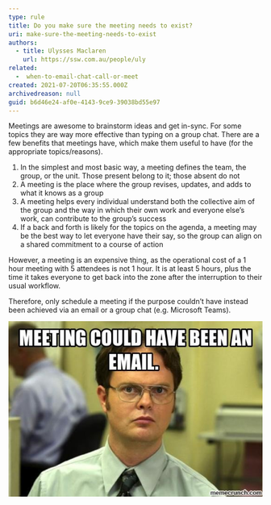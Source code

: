 ```yaml
---
type: rule
title: Do you make sure the meeting needs to exist?
uri: make-sure-the-meeting-needs-to-exist
authors:
  - title: Ulysses Maclaren
    url: https://ssw.com.au/people/uly
related: 
  -  when-to-email-chat-call-or-meet
created: 2021-07-20T06:35:55.000Z
archivedreason: null
guid: b6d46e24-af0e-4143-9ce9-39038bd55e97
---
```


Meetings are awesome to brainstorm ideas and get in-sync. For some topics they are way more effective than typing on a group chat. There are a few benefits that meetings have, which make them useful to have (for the appropriate topics/reasons).

<!--endintro-->

1. In the simplest and most basic way, a meeting defines the team, the group, or the unit. Those present belong to it; those absent do not
2. A meeting is the place where the group revises, updates, and adds to what it knows as a group
3. A meeting helps every individual understand both the collective aim of the group and the way in which their own work and everyone else’s work, can contribute to the group’s success
4. If a back and forth is likely for the topics on the agenda, a meeting may be the best way to let everyone have their say, so the group can align on a shared commitment to a course of action

However, a meeting is an expensive thing, as the operational cost of a 1 hour meeting with 5 attendees is not 1 hour. It is at least 5 hours, plus the time it takes everyone to get back into the zone after the interruption to their usual workflow.

Therefore, only schedule a meeting if the purpose couldn’t have instead been achieved via an email or a group chat (e.g. Microsoft Teams).

![](meeting-could-be-email.jpg)
